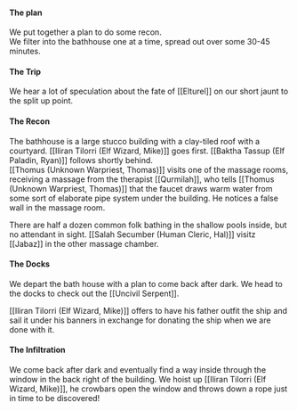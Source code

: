 #### The plan
We put together a plan to do some recon.  
We filter into the bathhouse one at a time, spread out over some 30-45 minutes.  

#### The Trip
We hear a lot of speculation about the fate of [[Elturel]] on our short jaunt to the split up point.

#### The Recon
The bathhouse is a large stucco building with a clay-tiled roof with a courtyard.
[[Iliran Tilorri (Elf Wizard, Mike)]] goes first.  [[Baktha Tassup (Elf Paladin, Ryan)]] follows shortly behind.  
[[Thomus (Unknown Warpriest, Thomas)]] visits one of the massage rooms, receiving a massage from the therapist [[Qurmilah]], who tells [[Thomus (Unknown Warpriest, Thomas)]] that the faucet draws warm water from some sort of elaborate pipe system under the building.  He notices a false wall in the massage room.

There are half a dozen common folk bathing in the shallow pools inside, but no attendant in sight.
[[Salah Secumber (Human Cleric, Hal)]] visitz [[Jabaz]] in the other massage chamber.

#### The Docks
We depart the bath house with a plan to come back after dark.  We head to the docks to check out the [[Uncivil Serpent]].

[[Iliran Tilorri (Elf Wizard, Mike)]] offers to have his father outfit the ship and sail it under his banners in exchange for donating the ship when we are done with it.

#### The Infiltration
We come back after dark and eventually find a way inside through the window in the back right of the building.  We hoist up [[Iliran Tilorri (Elf Wizard, Mike)]], he crowbars open the window and throws down a rope just in time to be discovered!